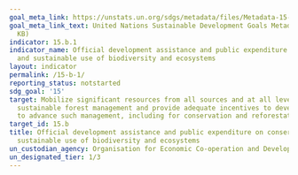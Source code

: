 ```yaml
---
goal_meta_link: https://unstats.un.org/sdgs/metadata/files/Metadata-15-0A-01.pdf
goal_meta_link_text: United Nations Sustainable Development Goals Metadata (PDF 207
  KB)
indicator: 15.b.1
indicator_name: Official development assistance and public expenditure on conservation
  and sustainable use of biodiversity and ecosystems
layout: indicator
permalink: /15-b-1/
reporting_status: notstarted
sdg_goal: '15'
target: Mobilize significant resources from all sources and at all levels to finance
  sustainable forest management and provide adequate incentives to developing countries
  to advance such management, including for conservation and reforestation
target_id: 15.b
title: Official development assistance and public expenditure on conservation and
  sustainable use of biodiversity and ecosystems
un_custodian_agency: Organisation for Economic Co-operation and Development (OECD)
un_designated_tier: 1/3
---
```

